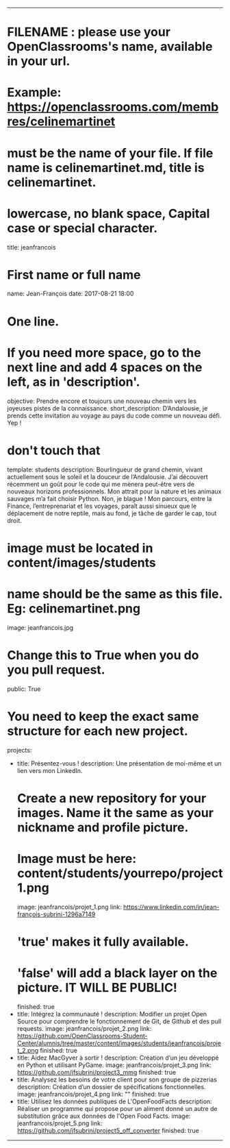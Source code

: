 ---

# FILENAME : please use your OpenClassrooms's name, available in your url.
# Example: https://openclassrooms.com/membres/celinemartinet
# must be the name of your file. If file name is celinemartinet.md, title is celinemartinet.
# lowercase, no blank space, Capital case or special character.
title: jeanfrancois

# First name or full name
name: Jean-François
date: 2017-08-21 18:00

# One line.
# If you need more space, go to the next line and add 4 spaces on the left, as in 'description'.
objective: Prendre encore et toujours une nouveau chemin vers les joyeuses pistes de la connaissance.
short_description: D’Andalousie, je prends cette invitation au voyage au pays du code comme un nouveau défi. Yep !

# don't touch that
template: students
description:
    Bourlingueur de grand chemin, vivant actuellement sous le soleil et la
    douceur de l’Andalousie. J’ai découvert récemment un goût pour le code
    qui me mènera peut-être vers de nouveaux horizons professionnels.
    Mon attrait pour la nature et les animaux sauvages m’a fait choisir Python.
    Non, je blague ! Mon parcours, entre la Finance, l’entreprenariat et
    les voyages, paraît aussi sinueux que le déplacement de notre reptile,
    mais au fond, je tâche de garder le cap, tout droit.

# image must be located in content/images/students
# name should be the same as this file. Eg: celinemartinet.png
image: jeanfrancois.jpg

# Change this to True when you do you pull request.
public: True

# You need to keep the exact same structure for each new project.
projects:
  - title: Présentez-vous !
    description: Une présentation de moi-même et un lien vers mon LinkedIn.
    # Create a new repository for your images. Name it the same as your nickname and profile picture.
    # Image must be here: content/students/yourrepo/project1.png
    image: jeanfrancois/projet_1.png
    link: https://www.linkedin.com/in/jean-françois-subrini-1296a7149
    # 'true' makes it fully available.
    # 'false' will add a black layer on the picture. IT WILL BE PUBLIC!
    finished: true
  - title: Intégrez la communauté !
    description: Modifier un projet Open Source pour comprendre le fonctionnement de Git, de Github et des pull requests. 
    image: jeanfrancois/projet_2.png
    link: https://github.com/OpenClassrooms-Student-Center/alumnis/tree/master/content/images/students/jeanfrancois/projet_2.png
    finished: true
  - title: Aidez MacGyver à sortir !
    description: Création d’un jeu développé en Python et utilisant PyGame.
    image: jeanfrancois/projet_3.png
    link: https://github.com/jfsubrini/project3_mmg
    finished: true
  - title: Analysez les besoins de votre client pour son groupe de pizzerias
    description: Création d’un dossier de spécifications fonctionnelles.
    image: jeanfrancois/projet_4.png
    link: ""
    finished: true
  - title: Utilisez les données publiques de L'OpenFoodFacts
    description: Réaliser un programme qui propose pour un aliment donné un autre de substitution grâce aux données de l'Open Food Facts.
    image: jeanfrancois/projet_5.png
    link: https://github.com/jfsubrini/project5_off_converter
    finished: true
---